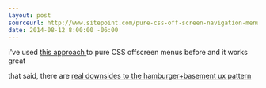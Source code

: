 ```yaml
---
layout: post
sourceurl: http://www.sitepoint.com/pure-css-off-screen-navigation-menu/
date: 2014-08-12 8:00:00 -06:00
---
```


i've used
<a href="http://www.sitepoint.com/pure-css-off-screen-navigation-menu/" target="_blank">
  this approach
</a>
to pure CSS offscreen menus before and it works great

that said, there are
<a href="https://lmjabreu.com/post/why-and-how-to-avoid-hamburger-menus/" target="_blank">
  real downsides to the hamburger+basement ux pattern
</a>
